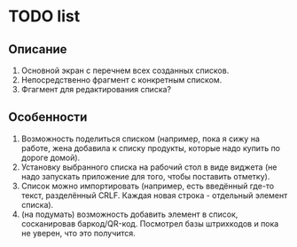 # TODO list
## Описание
1. Основной экран с перечнем всех созданных списков.
2. Непосредственно фрагмент с конкретным списком.
3. Фгагмент для редактирования списка?

## Особенности
1. Возможность поделиться списком (например, пока я сижу на работе, жена добавила к списку продукты, которые надо купить по дороге домой).
2. Установку выбранного списка на рабочий стол в виде виджета (не надо запускать приложение для того, чтобы поставить отметку).
3. Список можно импортировать (например, есть введённый где-то текст, разделённый CRLF. Каждая новая строка - отдельный элемент списка).
4. (на подумать) возможность добавить элемент в список, сосканировав баркод/QR-код. Посмотрел базы штрихкодов и пока не уверен, что это получится.

